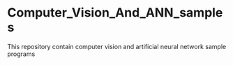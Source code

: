 # Computer_Vision_And_ANN_samples
This repository contain computer vision and artificial neural network sample programs
